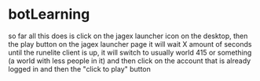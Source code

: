 # botLearning

so far all this does is click on the jagex launcher icon on the desktop, then the play button on the jagex launcher page it will wait X amount of seconds until the runelite client is up, it will switch to usually world 415 or something (a world with less people in it) and then click on the account that is already logged in and then the "click to play" button
